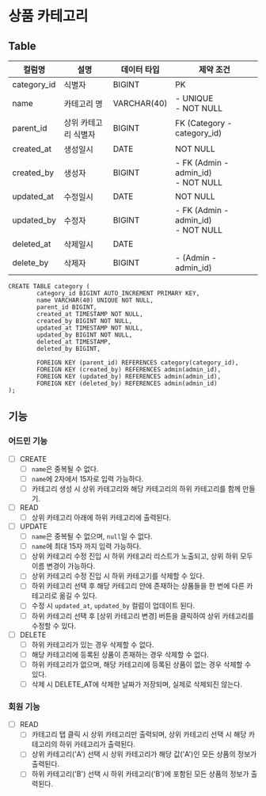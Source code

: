 # 상품 카테고리

## Table
| 컬럼명         | 설명          | 데이터 타입      | 제약 조건                                   |
|-------------|-------------|-------------|-----------------------------------------|
| category_id | 식별자         | BIGINT      | PK                                      |
| name        | 카테고리 명      | VARCHAR(40) | - UNIQUE <br/>- NOT NULL                |
| parent_id   | 상위 카테고리 식별자 | BIGINT      | FK (Category - category_id)             |
| created_at  | 생성일시        | DATE        | NOT NULL                                |
| created_by  | 생성자         | BIGINT      | - FK (Admin - admin_id) <br/>- NOT NULL |
| updated_at  | 수정일시        | DATE        | NOT NULL                                |
| updated_by  | 수정자         | BIGINT      | - FK (Admin - admin_id) <br/>- NOT NULL |
| deleted_at  | 삭제일시        | DATE        |                                         |
| delete_by   | 삭제자         | BIGINT      | - (Admin - admin_id)                    |

```mysql
CREATE TABLE category (
        category_id BIGINT AUTO_INCREMENT PRIMARY KEY,
        name VARCHAR(40) UNIQUE NOT NULL,
        parent_id BIGINT,
        created_at TIMESTAMP NOT NULL,
        created_by BIGINT NOT NULL,
        updated_at TIMESTAMP NOT NULL,
        updated_by BIGINT NOT NULL,
        deleted_at TIMESTAMP,
        deleted_by BIGINT,
        
        FOREIGN KEY (parent_id) REFERENCES category(category_id),
        FOREIGN KEY (created_by) REFERENCES admin(admin_id),
        FOREIGN KEY (updated_by) REFERENCES admin(admin_id),
        FOREIGN KEY (deleted_by) REFERENCES admin(admin_id)
);
```

## 기능 
### 어드민 기능
- [ ] CREATE
  - [ ] `name`은 중복될 수 없다.
  - [ ] `name`에 2자에서 15자로 입력 가능하다.
  - [ ] 카테고리 생성 시 상위 카테고리와 해당 카테고리의 하위 카테고리를 함께 만들기.
- [ ] READ
  - [ ] 상위 카테고리 아래에 하위 카테고리에 출력된다.
- [ ] UPDATE
  - [ ] `name`은 중복될 수 없으며, `null`일 수 없다.
  - [ ] `name`에 최대 15자 까지 입력 가능하다.
  - [ ] 상위 카테고리 수정 진입 시 하위 카테고리 리스트가 노출되고, 상위 하위 모두 이름 변경이 가능하다.
  - [ ] 상위 카테고리 수정 진입 시 하위 카테고기를 삭제할 수 있다.
  - [ ] 하위 카테고리 선택 후 해당 카테고리 안에 존재하는 상품들을 한 번에 다른 카테고리로 옮길 수 있다.
  - [ ] 수정 시 `updated_at`, `updated_by` 컬럼이 업데이트 된다.
  - [ ] 하위 카테고리 선택 후 [상위 카테고리 변경] 버튼을 클릭하여 상위 카테고리를 수정할 수 있다.
- [ ] DELETE
  - [ ] 하위 카테고리가 있는 경우 삭제할 수 없다.
  - [ ] 해당 카테고리에 등록된 상품이 존재하는 경우 삭제할 수 없다.
  - [ ] 하위 카테고리가 없으며, 해당 카테고리에 등록된 상품이 없는 경우 삭제할 수 있다. 
  - [ ] 삭제 시 DELETE_AT에 삭제한 날짜가 저장되며, 실제로 삭제되진 않는다.

### 회원 기능
- [ ] READ
  - [ ] 카테고리 탭 클릭 시 상위 카테고리만 출력되며, 상위 카테고리 선택 시 해당 카테고리의 하위 카테고리가 출력된다.
  - [ ] 상위 카테고리('A') 선택 시 상위 카테고리가 해당 값('A')인 모든 상품의 정보가 출력된다.
  - [ ] 하위 카테고리('B') 선택 시 하위 카테고리('B')에 포함된 모든 상품의 정보가 출력된다.

